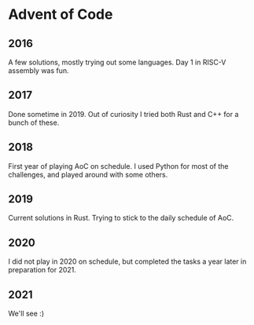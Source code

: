 # Advent of Code

## 2016

A few solutions, mostly trying out some languages. Day 1 in RISC-V assembly was fun.

## 2017

Done sometime in 2019. Out of curiosity I tried both Rust and C++ for a bunch of
these.

## 2018

First year of playing AoC on schedule. I used Python for most of the challenges,
and played around with some others.

## 2019

Current solutions in Rust. Trying to stick to the daily schedule of AoC.

## 2020

I did not play in 2020 on schedule, but completed the tasks a year later in preparation for 2021.

## 2021

We'll see :)
